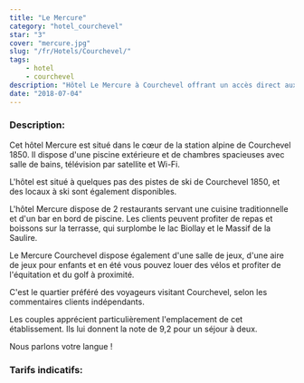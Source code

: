 ```yaml
---
title: "Le Mercure"
category: "hotel_courchevel"
star: "3"
cover: "mercure.jpg"
slug: "/fr/Hotels/Courchevel/"
tags:
    - hotel
    - courchevel
description: "Hôtel Le Mercure à Courchevel offrant un accès direct aux pistes de ski, avec une piscine extérieure et un restaurant "
date: "2018-07-04"
--- 
```


### Description:
Cet hôtel Mercure est situé dans le cœur de la station alpine de Courchevel 1850. Il dispose d'une piscine extérieure et de chambres spacieuses avec salle de bains, télévision par satellite et Wi-Fi.

L'hôtel est situé à quelques pas des pistes de ski de Courchevel 1850, et des locaux à ski sont également disponibles.

L'hôtel Mercure dispose de 2 restaurants servant une cuisine traditionnelle et d'un bar en bord de piscine. Les clients peuvent profiter de repas et boissons sur la terrasse, qui surplombe le lac Biollay et le Massif de la Saulire.

Le Mercure Courchevel dispose également d'une salle de jeux, d'une aire de jeux pour enfants et en été vous pouvez louer des vélos et profiter de l'équitation et du golf à proximité. 

C'est le quartier préféré des voyageurs visitant Courchevel, selon les commentaires clients indépendants.

Les couples apprécient particulièrement l'emplacement de cet établissement. Ils lui donnent la note de 9,2 pour un séjour à deux.

Nous parlons votre langue !

### Tarifs indicatifs: